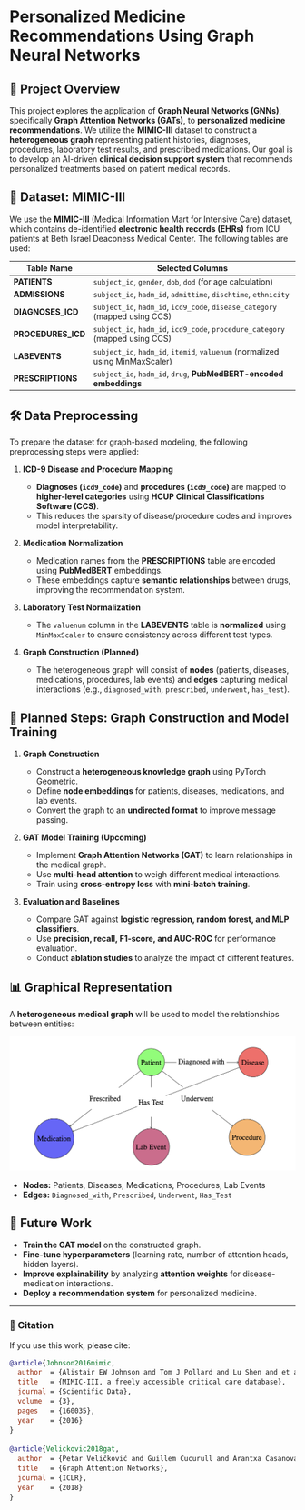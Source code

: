 # Personalized Medicine Recommendations Using Graph Neural Networks

## 📌 Project Overview
This project explores the application of **Graph Neural Networks (GNNs)**, specifically **Graph Attention Networks (GATs)**, to **personalized medicine recommendations**. We utilize the **MIMIC-III** dataset to construct a **heterogeneous graph** representing patient histories, diagnoses, procedures, laboratory test results, and prescribed medications. Our goal is to develop an AI-driven **clinical decision support system** that recommends personalized treatments based on patient medical records.

## 📂 Dataset: MIMIC-III
We use the **MIMIC-III** (Medical Information Mart for Intensive Care) dataset, which contains de-identified **electronic health records (EHRs)** from ICU patients at Beth Israel Deaconess Medical Center. The following tables are used:

| Table Name        | Selected Columns |
|------------------|------------------------------------------------------|
| **PATIENTS**     | `subject_id`, `gender`, `dob`, `dod` (for age calculation) |
| **ADMISSIONS**   | `subject_id`, `hadm_id`, `admittime`, `dischtime`, `ethnicity` |
| **DIAGNOSES_ICD** | `subject_id`, `hadm_id`, `icd9_code`, `disease_category` (mapped using CCS) |
| **PROCEDURES_ICD** | `subject_id`, `hadm_id`, `icd9_code`, `procedure_category` (mapped using CCS) |
| **LABEVENTS**    | `subject_id`, `hadm_id`, `itemid`, `valuenum` (normalized using MinMaxScaler) |
| **PRESCRIPTIONS** | `subject_id`, `hadm_id`, `drug`, **PubMedBERT-encoded embeddings** |

## 🛠️ Data Preprocessing
To prepare the dataset for graph-based modeling, the following preprocessing steps were applied:

1. **ICD-9 Disease and Procedure Mapping**  
   - **Diagnoses (`icd9_code`)** and **procedures (`icd9_code`)** are mapped to **higher-level categories** using **HCUP Clinical Classifications Software (CCS)**.
   - This reduces the sparsity of disease/procedure codes and improves model interpretability.

2. **Medication Normalization**  
   - Medication names from the **PRESCRIPTIONS** table are encoded using **PubMedBERT** embeddings.
   - These embeddings capture **semantic relationships** between drugs, improving the recommendation system.

3. **Laboratory Test Normalization**  
   - The `valuenum` column in the **LABEVENTS** table is **normalized** using `MinMaxScaler` to ensure consistency across different test types.

4. **Graph Construction (Planned)**  
   - The heterogeneous graph will consist of **nodes** (patients, diseases, medications, procedures, lab events) and **edges** capturing medical interactions (e.g., `diagnosed_with`, `prescribed`, `underwent`, `has_test`).

## 📌 Planned Steps: Graph Construction and Model Training

1. **Graph Construction**  
   - Construct a **heterogeneous knowledge graph** using PyTorch Geometric.
   - Define **node embeddings** for patients, diseases, medications, and lab events.
   - Convert the graph to an **undirected format** to improve message passing.

2. **GAT Model Training (Upcoming)**  
   - Implement **Graph Attention Networks (GAT)** to learn relationships in the medical graph.
   - Use **multi-head attention** to weigh different medical interactions.
   - Train using **cross-entropy loss** with **mini-batch training**.

3. **Evaluation and Baselines**  
   - Compare GAT against **logistic regression, random forest, and MLP classifiers**.
   - Use **precision, recall, F1-score, and AUC-ROC** for performance evaluation.
   - Conduct **ablation studies** to analyze the impact of different features.

## 📊 Graphical Representation

A **heterogeneous medical graph** will be used to model the relationships between entities:

![Graph Representation](images/graph_structure.png)

- **Nodes:** Patients, Diseases, Medications, Procedures, Lab Events  
- **Edges:** `Diagnosed_with`, `Prescribed`, `Underwent`, `Has_Test`  

## 🚀 Future Work

- **Train the GAT model** on the constructed graph.  
- **Fine-tune hyperparameters** (learning rate, number of attention heads, hidden layers).  
- **Improve explainability** by analyzing **attention weights** for disease-medication interactions.  
- **Deploy a recommendation system** for personalized medicine.

---

### 📜 Citation

If you use this work, please cite:

```bibtex
@article{Johnson2016mimic,
  author  = {Alistair EW Johnson and Tom J Pollard and Lu Shen and et al.},
  title   = {MIMIC-III, a freely accessible critical care database},
  journal = {Scientific Data},
  volume  = {3},
  pages   = {160035},
  year    = {2016}
}

@article{Velickovic2018gat,
  author  = {Petar Veličković and Guillem Cucurull and Arantxa Casanova and et al.},
  title   = {Graph Attention Networks},
  journal = {ICLR},
  year    = {2018}
}
```